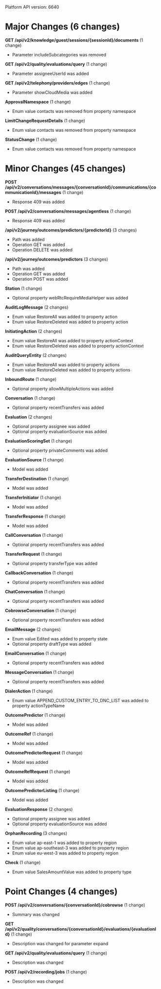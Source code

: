 Platform API version: 6640


# Major Changes (6 changes)

**GET /api/v2/knowledge/guest/sessions/{sessionId}/documents** (1 change)

* Parameter includeSubcategories was removed

**GET /api/v2/quality/evaluations/query** (1 change)

* Parameter assigneeUserId was added

**GET /api/v2/telephony/providers/edges** (1 change)

* Parameter showCloudMedia was added

**ApprovalNamespace** (1 change)

* Enum value contacts was removed from property namespace

**LimitChangeRequestDetails** (1 change)

* Enum value contacts was removed from property namespace

**StatusChange** (1 change)

* Enum value contacts was removed from property namespace


# Minor Changes (45 changes)

**POST /api/v2/conversations/messages/{conversationId}/communications/{communicationId}/messages** (1 change)

* Response 409 was added

**POST /api/v2/conversations/messages/agentless** (1 change)

* Response 409 was added

**/api/v2/journey/outcomes/predictors/{predictorId}** (3 changes)

* Path was added
* Operation GET was added
* Operation DELETE was added

**/api/v2/journey/outcomes/predictors** (3 changes)

* Path was added
* Operation GET was added
* Operation POST was added

**Station** (1 change)

* Optional property webRtcRequireMediaHelper was added

**AuditLogMessage** (2 changes)

* Enum value RestoreAll was added to property action
* Enum value RestoreDeleted was added to property action

**InitiatingAction** (2 changes)

* Enum value RestoreAll was added to property actionContext
* Enum value RestoreDeleted was added to property actionContext

**AuditQueryEntity** (2 changes)

* Enum value RestoreAll was added to property actions
* Enum value RestoreDeleted was added to property actions

**InboundRoute** (1 change)

* Optional property allowMultipleActions was added

**Conversation** (1 change)

* Optional property recentTransfers was added

**Evaluation** (2 changes)

* Optional property assignee was added
* Optional property evaluationSource was added

**EvaluationScoringSet** (1 change)

* Optional property privateComments was added

**EvaluationSource** (1 change)

* Model was added

**TransferDestination** (1 change)

* Model was added

**TransferInitiator** (1 change)

* Model was added

**TransferResponse** (1 change)

* Model was added

**CallConversation** (1 change)

* Optional property recentTransfers was added

**TransferRequest** (1 change)

* Optional property transferType was added

**CallbackConversation** (1 change)

* Optional property recentTransfers was added

**ChatConversation** (1 change)

* Optional property recentTransfers was added

**CobrowseConversation** (1 change)

* Optional property recentTransfers was added

**EmailMessage** (2 changes)

* Enum value Edited was added to property state
* Optional property draftType was added

**EmailConversation** (1 change)

* Optional property recentTransfers was added

**MessageConversation** (1 change)

* Optional property recentTransfers was added

**DialerAction** (1 change)

* Enum value APPEND_CUSTOM_ENTRY_TO_DNC_LIST was added to property actionTypeName

**OutcomePredictor** (1 change)

* Model was added

**OutcomeRef** (1 change)

* Model was added

**OutcomePredictorRequest** (1 change)

* Model was added

**OutcomeRefRequest** (1 change)

* Model was added

**OutcomePredictorListing** (1 change)

* Model was added

**EvaluationResponse** (2 changes)

* Optional property assignee was added
* Optional property evaluationSource was added

**OrphanRecording** (3 changes)

* Enum value ap-east-1 was added to property region
* Enum value ap-southeast-3 was added to property region
* Enum value eu-west-3 was added to property region

**Check** (1 change)

* Enum value SalesAmountValue was added to property type


# Point Changes (4 changes)

**POST /api/v2/conversations/{conversationId}/cobrowse** (1 change)

* Summary was changed

**GET /api/v2/quality/conversations/{conversationId}/evaluations/{evaluationId}** (1 change)

* Description was changed for parameter expand

**GET /api/v2/quality/evaluations/query** (1 change)

* Description was changed

**POST /api/v2/recording/jobs** (1 change)

* Description was changed
